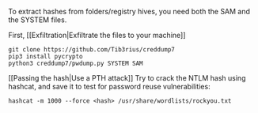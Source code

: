 To extract hashes from folders/registry hives, you need both the SAM and the SYSTEM files.

First, [[Exfiltration|Exfiltrate the files to your machine]]

```
git clone https://github.com/Tib3rius/creddump7   
pip3 install pycrypto   
python3 creddump7/pwdump.py SYSTEM SAM
```

[[Passing the hash|Use a PTH attack]]
Try to crack the NTLM hash using hashcat, and save it to test for password reuse vulnerabilities:
```
hashcat -m 1000 --force <hash> /usr/share/wordlists/rockyou.txt
```

